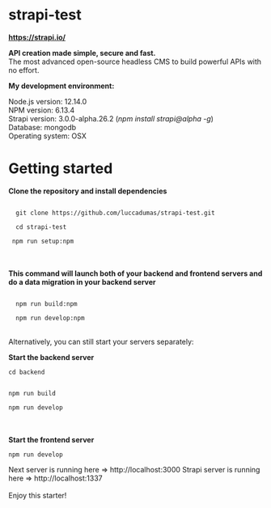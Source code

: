 # strapi-test

**https://strapi.io/**

**API creation made simple, secure and fast.<br>**
The most advanced open-source headless CMS to build powerful APIs with no effort.

**My development environment:**

Node.js version: 12.14.0<br>
NPM version: 6.13.4<br>
Strapi version: 3.0.0-alpha.26.2 (*npm install strapi@alpha -g*)<br>
Database: mongodb<br>
Operating system: OSX<br>

# Getting started
**Clone the repository and install dependencies**<br>

<code>
  git clone https://github.com/luccadumas/strapi-test.git
</code>
<code>
  cd strapi-test
</code>
<code>
 npm run setup:npm
</code>
<br><br>


**This command will launch both of your backend and frontend servers and do a data migration in your backend server**<br>

<code>
  npm run build:npm
</code>
<code>
  npm run develop:npm
</code><br>

Alternatively, you can still start your servers separately: <br>

**Start the backend server**

<code>cd backend</code>

<code>
npm run build
</code>
<code>
npm run develop
</code>
<br><br>

**Start the frontend server**

<code>npm run develop</code>

Next server is running here => http://localhost:3000 Strapi server is running here => http://localhost:1337
<br><br>
Enjoy this starter!
